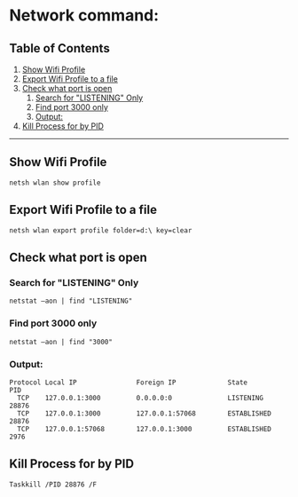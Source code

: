 # Network command:
## Table of Contents
  1. [Show Wifi Profile](#Show-Wifi-Profile)
  1. [Export Wifi Profile to a file](#Export-Wifi-Profile-to-a-file)
  1. [Check what port is open](#Check-what-port-is-open)
      1. [Search for "LISTENING" Only](#Search-for-"LISTENING"-Only)
      1. [Find port 3000 only](#Find-port-3000-only)
      1. [Output:](#Output:)
  1. [Kill Process for by PID](#Kill-Process-for-by-PID)

***

## Show Wifi Profile
```batch
netsh wlan show profile
```

## Export Wifi Profile to a file
```batch
netsh wlan export profile folder=d:\ key=clear
```

## Check what port is open
### Search for "LISTENING" Only
```batch
netstat –aon | find "LISTENING"
```
### Find port 3000 only
```batch
netstat –aon | find "3000"
```
### Output:
```
Protocol Local IP               Foreign IP             State           PID
  TCP    127.0.0.1:3000         0.0.0.0:0              LISTENING       28876
  TCP    127.0.0.1:3000         127.0.0.1:57068        ESTABLISHED     28876
  TCP    127.0.0.1:57068        127.0.0.1:3000         ESTABLISHED     2976
```

## Kill Process for by PID
```batch
Taskkill /PID 28876 /F
```
